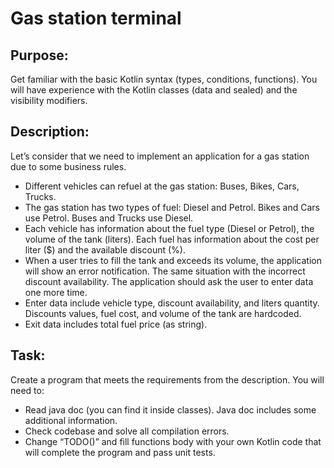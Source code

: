 # Gas station terminal 

## Purpose: 

Get familiar with the basic Kotlin syntax (types, conditions, functions). You will have experience with the Kotlin classes (data and sealed) and the visibility modifiers.

## Description:
Let’s consider that we need to implement an application for a gas station due to some business rules.
- Different vehicles can refuel at the gas station: Buses, Bikes, Cars, Trucks.
- The gas station has two types of fuel: Diesel and Petrol. Bikes and Cars use Petrol. Buses and Trucks use Diesel.
- Each vehicle has information about the fuel type (Diesel or Petrol), the volume of the tank (liters). Each fuel has information about the cost per liter ($) and the available discount (%).
- When a user tries to fill the tank and exceeds its volume, the application will show an error notification. The same situation with the incorrect discount availability. The application should ask the user to enter data one more time. 
- Enter data include vehicle type, discount availability, and liters quantity. Discounts values, fuel cost, and volume of the tank are hardcoded.
- Exit data includes total fuel price (as string).

## Task: 
Create a program that meets the requirements from the description. You will need to:
- Read java doc (you can find it inside classes). Java doc includes some additional information.
- Check codebase and solve all compilation errors.
- Change “TODO()” and fill functions body with your own Kotlin code that will complete the program and pass unit tests.
